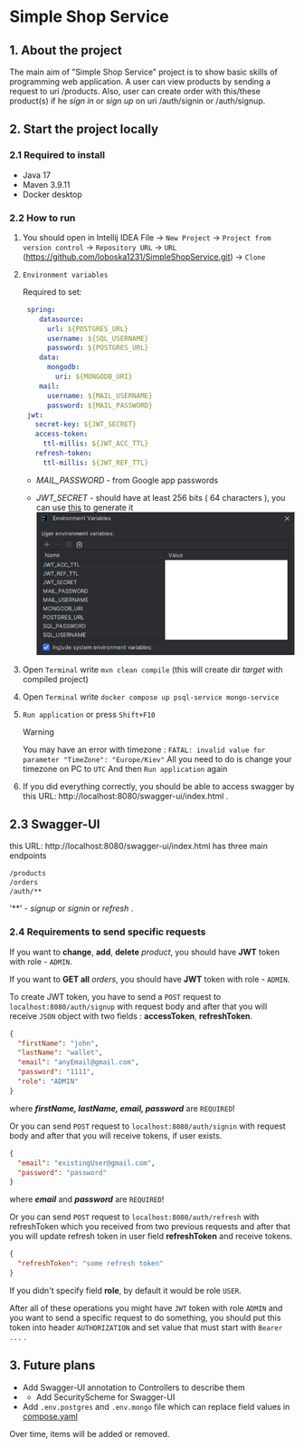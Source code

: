 # Simple Shop Service

## 1. About the project

The main aim of "Simple Shop Service" project is to show basic skills of programming web application.
A user can view products by sending a request to uri /products.
Also, user can create order with this/these product(s) if he *sign in* or *sign up* on uri /auth/signin or /auth/signup.

## 2. Start the project locally

### 2.1 Required to install

* Java 17
* Maven 3.9.11
* Docker desktop

### 2.2 How to run

1. You should open in Intellij IDEA File -> `New Project` -> `Project from version control`
    -> `Repository URL` -> `URL` (https://github.com/loboska1231/SimpleShopService.git) -> `Clone`

2. `Environment variables`

    Required to set:
   ```yaml
    spring:
       datasource:
         url: ${POSTGRES_URL}
         username: ${SQL_USERNAME}
         password: ${POSTGRES_URL}
       data:
         mongodb:
           uri: ${MONGODB_URI}
       mail:
         username: ${MAIL_USERNAME}
         password: ${MAIL_PASSWORD}
    jwt:
      secret-key: ${JWT_SECRET}
      access-token:
        ttl-millis: ${JWT_ACC_TTL}
      refresh-token:
        ttl-millis: ${JWT_REF_TTL}
   ```
   * *MAIL_PASSWORD*  - from Google app passwords

   * *JWT_SECRET* - should have at least 256 bits ( 64 characters ), you can use [this](https://jwtsecrets.com) to generate it
![env-vars](/docs-photos/env.png)

3. Open `Terminal` write `mvn clean compile` (this will create dir *target* with compiled project)

4. Open `Terminal` write `docker compose up psql-service mongo-service`

5. `Run application` or press `Shift+F10`
    > [!WARNING]
    > You may have an error with timezone :
    > `FATAL: invalid value for parameter "TimeZone": "Europe/Kiev"`
    > All you need to do is change your timezone on PC to `UTC`
    > And then `Run application` again

6. If you did everything correctly, you should be able to access swagger by this URL: http://localhost:8080/swagger-ui/index.html .

## 2.3 Swagger-UI
this URL: http://localhost:8080/swagger-ui/index.html 
    has three main endpoints 

    /products
    /orders
    /auth/**
   
'**' - _signup_ or _signin_ or _refresh_ .

### 2.4 Requirements to send specific requests
If you want to **change**, **add**, **delete** _product_, you should have **JWT** token with role - `ADMIN`.

If you want to **GET all** _orders_, you should have **JWT** token with role - `ADMIN`.

To create JWT token, you have to send a `POST` request to `localhost:8080/auth/signup` with request body
and after that you will receive `JSON` object with two fields : **accessToken**, **refreshToken**.
```json
{
  "firstName": "john",
  "lastName": "wallet",
  "email": "anyEmail@gmail.com",
  "password": "1111",
  "role": "ADMIN"
}
```
where _**firstName, lastName, email, password**_ are `REQUIRED`!

Or you can send `POST` request to `localhost:8080/auth/signin` with request body
and after that you will receive tokens, if user exists.
```json
{
  "email": "existingUser@gmail.com",
  "password": "password"
}
```
where _**email**_ and _**password**_ are `REQUIRED`!

Or you can send `POST` request to `localhost:8080/auth/refresh` with refreshToken
which you received from two previous requests and after that you will update refresh token in user field **refreshToken**
and receive tokens.
```json
{
  "refreshToken": "some refresh token"
}
```
If you didn't specify field **role**, by default it would be role `USER`.

After all of these operations you might have `JWT` token with role `ADMIN`
and you want to send a specific request to do something, you should put this token into
header `AUTHORIZATION` and set value that must start with `Bearer ...` .

## 3. Future plans 
    
* Add Swagger-UI annotation to Controllers to describe them 
* * Add SecurityScheme for Swagger-UI
* Add `.env.postgres` and `.env.mongo` file which can replace field values in [compose.yaml](/compose.yaml)

Over time, items will be added or removed.
